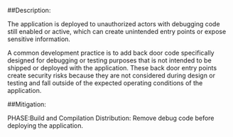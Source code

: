 ##Description:

The application is deployed to unauthorized actors with debugging code still enabled or active, which can create unintended entry points or expose sensitive information.

A common development practice is to add back door code specifically designed for debugging or testing purposes that is not intended to be shipped or deployed with the application. These back door entry points create security risks because they are not considered during design or testing and fall outside of the expected operating conditions of the application.

##Mitigation:


PHASE:Build and Compilation Distribution:
Remove debug code before deploying the application.

